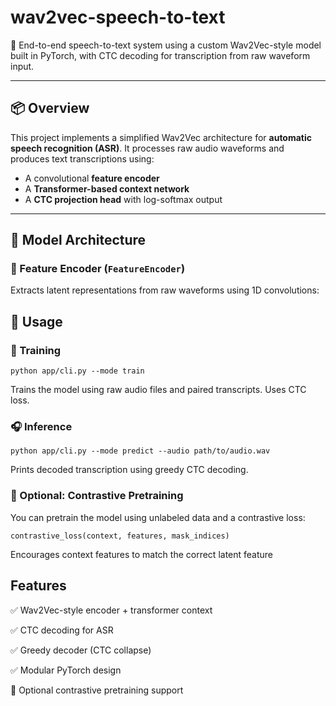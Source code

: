 # wav2vec-speech-to-text

🧠 End-to-end speech-to-text system using a custom Wav2Vec-style model built in PyTorch, with CTC decoding for transcription from raw waveform input.

---

## 📦 Overview

This project implements a simplified Wav2Vec architecture for **automatic speech recognition (ASR)**. It processes raw audio waveforms and produces text transcriptions using:

- A convolutional **feature encoder**
- A **Transformer-based context network**
- A **CTC projection head** with log-softmax output

---

## 🧠 Model Architecture

### 🔹 Feature Encoder (`FeatureEncoder`)

Extracts latent representations from raw waveforms using 1D convolutions:


## 🔧 Usage

### 🧠 Training
```
python app/cli.py --mode train
```

Trains the model using raw audio files and paired transcripts. Uses CTC loss.

### 🎧 Inference
```
python app/cli.py --mode predict --audio path/to/audio.wav
```

Prints decoded transcription using greedy CTC decoding.

### 🧪 Optional: Contrastive Pretraining
You can pretrain the model using unlabeled data and a contrastive loss:

```
contrastive_loss(context, features, mask_indices)
```

Encourages context features to match the correct latent feature


## Features

✅ Wav2Vec-style encoder + transformer context

✅ CTC decoding for ASR

✅ Greedy decoder (CTC collapse)

✅ Modular PyTorch design

🧪 Optional contrastive pretraining support

